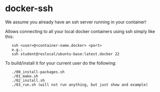 docker-ssh
==========

We assume you already have an ssh server running in your container!

Allows connecting to all your local docker containers using ssh simply like this:

       ssh <user>@<container-name.docker> <port>
       e.g.:
       ssh student@reslocal/ubuntu-base:latest.docker 22

To build/install it for your current user do the following:

       ./00_install-packages.sh  
       ./01_make.sh
       ./02_install.sh
       ./03_run.sh (will not run anything, but just show and example)
